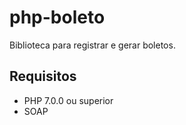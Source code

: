 php-boleto
==========

Biblioteca para registrar e gerar boletos.

Requisitos
----------

- PHP 7.0.0 ou superior
- SOAP
